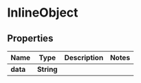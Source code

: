 

# InlineObject


## Properties

| Name | Type | Description | Notes |
|------------ | ------------- | ------------- | -------------|
|**data** | **String** |  |  |



